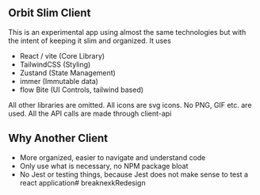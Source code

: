 ## Orbit Slim Client

This is an experimental app using almost the same technologies but with the intent of keeping it slim and organized. 
It uses
 - React / vite (Core Library)
 - TailwindCSS (Styling)
 - Zustand  (State Management)
 - immer (Immutable data)
 - flow Bite (UI Controls, tailwind based)

All other libraries are omitted. All icons are svg icons. No PNG, GIF etc. are used. All the API calls are made through client-api

## Why Another Client

- More organized, easier to navigate and understand code
- Only use what is necessary, no NPM package bloat
- No Jest or testing things, because Jest does not make sense to test a react application#   b r e a k n e x k R e d e s i g n  
 